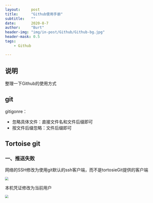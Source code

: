```yaml
---
layout:     post
title:      "Github使用手册"
subtitle:   ""
date:       2020-8-7
author:     "Burt"
header-img: "img/in-post/Github/Github-bg.jpg"
header-mask: 0.5
tags:
    - Github

---
```




## 说明

整理一下Github的使用方式



## git

gitigonre：

- 忽略具体文件：直接文件名和文件后缀即可
- 按文件后缀忽略：文件后缀即可



## Tortoise git



### 一、推送失败

网络的SSH修改为使用git默认的ssh客户端，而不是tortosieGit提供的客户端

<img src="https://images2017.cnblogs.com/blog/679411/201802/679411-20180204093027170-688143560.png" style="zoom: 67%;" />

本机凭证修改为当前用户

<img src="https://images2017.cnblogs.com/blog/679411/201802/679411-20180204093033810-433111841.png" style="zoom:67%;" />